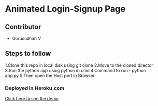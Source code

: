 # Animated Login-Signup Page

## Contributor

- Gurusudhan V

## Steps to follow

1.Clone this repo in local disk using git clone
2.Move to the cloned director
3.Run the python app using python in cmd
4.Command to run - python app.py
5.Then open the Host port in Browser

### Deployed in Heroku.com

[Click here to see the demo](https://gs-blogs.herokuapp.com/)
